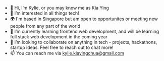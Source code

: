 - 👋 Hi, I’m Kylie, or you may know me as Kia Ying
- 👀 I’m interested in all things tech!
- 🌍 I'm based in Singapore but am open to opportunites or meeting new people from any part of the world 
- 🌱 I’m currently learning frontend web development, and will be learning full stack web development in the coming year
- 💞️ I’m looking to collaborate on anything in tech - projects, hackathons, startup ideas. Feel free to reach out to chat more!
- 📫 You can reach me via kylie.kiayingchua@gmail.com

<!---
kylie-kiaying/kylie-kiaying is a ✨ special ✨ repository because its `README.md` (this file) appears on your GitHub profile.
You can click the Preview link to take a look at your changes.
--->
